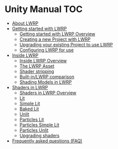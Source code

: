 Unity Manual TOC
================

 - [About LWRP](index.md)
 - [Getting started with LWRP]()
	 - [Getting started with LWRP Overview](getting-started-with-lwrp.md)
	 - [Creating a new Project with LWRP](creating-a-new-project-with-lwrp.md)
	 - [Upgrading your existing Project to use LWRP](installing-lwrp-into-an-existing-project.md)
	 - [Configuring LWRP for use](configuring-lwrp-for-use.md)
 - [Inside LWRP]()
	 - [Inside LWRP Overview](inside-lwrp.md)
	 - [The LWRP Asset](lwrp-asset.md)
	 - [Shader stripping](shader-stripping.md)
	 - [Built-in/LWRP comparison](lwrp-builtin-feature-comparison.md)
	 - [Shading Models in LWRP](shading-model.md)
 - [Shaders in LWRP]()
	 - [Shaders in LWRP Overview](shaders-in-lwrp.md)
	 - [Lit](lit-shader.md)
	 - [Simple Lit](simple-lit-shader.md)
	 - [Baked Lit](baked-lit-shader.md)
	 - [Unlit](unlit-shader.md)
	 - [Particles Lit](particles-lit-shader.md)
	 - [Particles Simple Lit](particles-simple-lit-shader.md)
	 - [Particles Unlit](particles-unlit-shader.md)
	 - [Upgrading shaders](upgrading-your-shaders.md)
 - [Frequently asked questions (FAQ)](faq.md)

